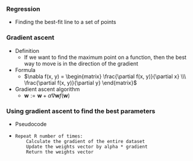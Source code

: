 ### Regression
* Finding the best-fit line to a set of points

### Gradient ascent
* Definition
  * If we want to find the maximum point on a function, then the best way to move is in the direction of the gradient
* Formula
  * $\nabla f(x, y) = \begin{matrix} \frac{\partial f(x, y)}{\partial x} \\\ \frac{\partial f(x, y)}{\partial y} \end{matrix}$
* Gradient ascent algorithm
  * $\mathbf{w} := \mathbf{w} + \alpha \nabla \mathbf{w}f(\mathbf{w})$

### Using gradient ascent to find the best parameters
* Pseudocode
 * ```Start with the weights all set to 1
   Repeat R number of times:
       Calculate the gradient of the entire dataset
       Update the weights vector by alpha * gradient
       Return the weights vector
   ```
